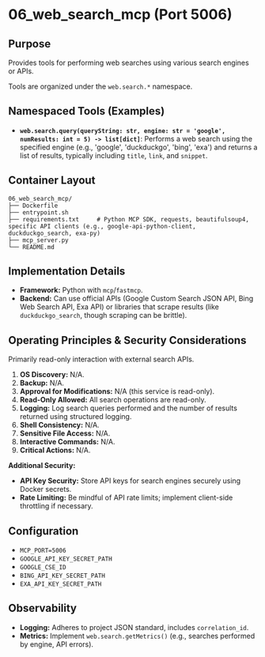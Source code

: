 # 06_web_search_mcp (Port 5006)

## Purpose
Provides tools for performing web searches using various search engines or APIs.

Tools are organized under the `web.search.*` namespace.

## Namespaced Tools (Examples)

- **`web.search.query(queryString: str, engine: str = 'google', numResults: int = 5) -> list[dict]`**: 
  Performs a web search using the specified engine (e.g., 'google', 'duckduckgo', 'bing', 'exa') and returns a list of results, typically including `title`, `link`, and `snippet`.

## Container Layout
```
06_web_search_mcp/
├── Dockerfile
├── entrypoint.sh
├── requirements.txt     # Python MCP SDK, requests, beautifulsoup4, specific API clients (e.g., google-api-python-client, duckduckgo_search, exa-py)
├── mcp_server.py
└── README.md
```

## Implementation Details
- **Framework:** Python with `mcp`/`fastmcp`.
- **Backend:** Can use official APIs (Google Custom Search JSON API, Bing Web Search API, Exa API) or libraries that scrape results (like `duckduckgo_search`, though scraping can be brittle).

## Operating Principles & Security Considerations
Primarily read-only interaction with external search APIs.

1.  **OS Discovery:** N/A.
2.  **Backup:** N/A.
3.  **Approval for Modifications:** N/A (this service is read-only).
4.  **Read-Only Allowed:** All search operations are read-only.
5.  **Logging:** Log search queries performed and the number of results returned using structured logging.
6.  **Shell Consistency:** N/A.
7.  **Sensitive File Access:** N/A.
8.  **Interactive Commands:** N/A.
9.  **Critical Actions:** N/A.

**Additional Security:**
- **API Key Security:** Store API keys for search engines securely using Docker secrets.
- **Rate Limiting:** Be mindful of API rate limits; implement client-side throttling if necessary.

## Configuration
- `MCP_PORT=5006`
- `GOOGLE_API_KEY_SECRET_PATH`
- `GOOGLE_CSE_ID`
- `BING_API_KEY_SECRET_PATH`
- `EXA_API_KEY_SECRET_PATH`

## Observability
- **Logging:** Adheres to project JSON standard, includes `correlation_id`.
- **Metrics:** Implement `web.search.getMetrics()` (e.g., searches performed by engine, API errors).
